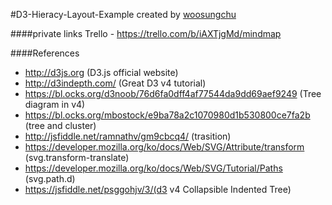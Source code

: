 #D3-Hieracy-Layout-Example
created by [woosungchu](https://github.com/woosungchu)

####private links
Trello - <https://trello.com/b/iAXTjgMd/mindmap>

####References
- http://d3js.org (D3.js official website)
- http://d3indepth.com/ (Great D3 v4 tutorial)
- https://bl.ocks.org/d3noob/76d6fa0dff4af77544da9dd69aef9249 (Tree diagram in v4)
- https://bl.ocks.org/mbostock/e9ba78a2c1070980d1b530800ce7fa2b (tree and cluster)
- http://jsfiddle.net/ramnathv/gm9cbcq4/ (trasition)
- https://developer.mozilla.org/ko/docs/Web/SVG/Attribute/transform (svg.transform-translate)
- https://developer.mozilla.org/ko/docs/Web/SVG/Tutorial/Paths (svg.path.d)
- https://jsfiddle.net/psggohjv/3/(d3 v4 Collapsible Indented Tree)

